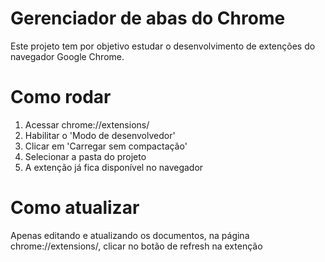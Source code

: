 # Gerenciador de abas do Chrome

Este projeto tem por objetivo estudar o desenvolvimento de extenções do navegador Google Chrome.


# Como rodar

1. Acessar chrome://extensions/
2. Habilitar o 'Modo de desenvolvedor'
3. Clicar em 'Carregar sem compactação'
4. Selecionar a pasta do projeto
5. A extenção já fica disponível no navegador

# Como atualizar

Apenas editando e atualizando os documentos, na página chrome://extensions/, clicar no botão de refresh na extenção

